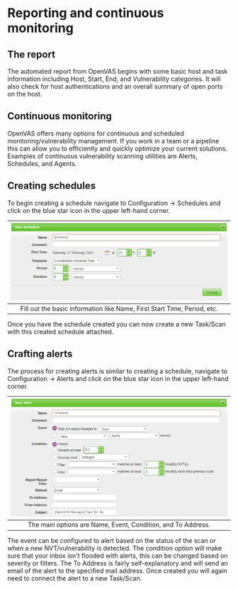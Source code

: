 # Reporting and continuous monitoring

## The report

The automated report from OpenVAS begins with some basic host and task information including Host, Start, End, and 
Vulnerability categories. It will also check for host authentications and an overall summary of open ports on the host.

## Continuous monitoring

OpenVAS offers many options for continuous and scheduled monitoring/vulnerability management. If you work in a team 
or a pipeline this can allow you to efficiently and quickly optimize your current solutions. Examples of continuous 
vulnerability scanning utilities are Alerts, Schedules, and Agents.

## Creating schedules

To begin creating a schedule navigate to Configuration -> Schedules and click on the blue star icon in the upper 
left-hand corner. 

| ![OpenVas Schedule](../../_static/images/openvas-schedule.png)
|:--:|
| Fill out the basic information like Name, First Start Time, Period, etc. |

Once you have the schedule created you can now create a new Task/Scan with this created schedule attached.

## Crafting alerts

The process for creating alerts is similar to creating a schedule, navigate to Configuration -> Alerts and click 
on the blue star icon in the upper left-hand corner. 

| ![OpenVas Alert](../../_static/images/openvas-alert.png)
|:--:|
| The main options are Name, Event, Condition, and To Address. |

The event can be configured to alert based on the status of the scan or when a new NVT/vulnerability is detected. 
The condition option will make sure that your inbox isn't flooded with alerts, this can be changed based on severity 
or filters. The To Address is fairly self-explanatory and will send an email of the alert to the specified mail 
address. Once created you will again need to connect the alert to a new Task/Scan.